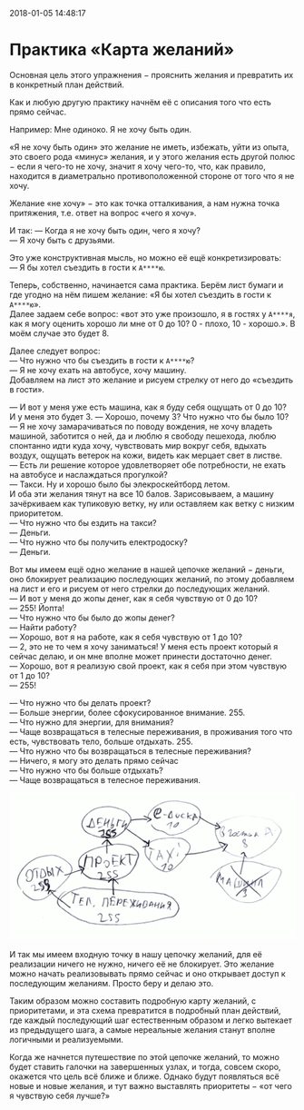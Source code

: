 2018-01-05 14:48:17 

# Практика «Карта желаний»


Основная цель этого упражнения − прояснить желания и превратить их в конкретный план действий.

Как и любую другую практику начнём её с описания того что есть прямо сейчас.

Например:
Мне одиноко. Я не хочу быть один.


«Я не хочу быть один» это желание не иметь, избежать, уйти из опыта, это своего рода «минус» желания, и у этого желания есть другой полюс − если я чего-то не хочу, значит я хочу чего-то, что, как правило, находится в диаметрально противоположенной стороне от того что я не хочу.


Желание «не хочу» − это как точка отталкивания, а нам нужна точка притяжения, т.е. ответ на вопрос «чего я хочу».


И так:
― Когда я не хочу быть один, чего я хочу?  
― Я хочу быть с друзьями.


Это уже конструктивная мысль, но можно её ещё конкретизировать:  
― Я бы хотел съездить в гости к `А****ю`.


Теперь, собственно, начинается сама практика. Берём лист бумаги и где угодно на нём пишем желание: «Я бы хотел съездить в гости к `А****ю`».   
Далее задаем себе вопрос: «вот это уже произошло, я в гостях у `А****я`, как я могу оценить хорошо ли мне от 0 до 10? 0 - плохо, 10 - хорошо.». В моём случае это будет 8. 


Далее следует вопрос:  
― Что нужно что бы съездить в гости к `А****ю`?  
― Я не хочу ехать на автобусе, хочу машину.  
Добавляем на лист это желание и рисуем стрелку от него до «съездить в гости».  


― И вот у меня уже есть машина, как я буду себя ощущать от 0 до 10?  
И у меня это будет 3.
― Хорошо, почему 3? Что нужно что бы было 10?  
― Я не хочу замарачиваться по поводу вождения, не хочу владеть машиной, заботится о ней, да и люблю я свободу пешехода, люблю спонтанно идти куда хочу, чувствовать мир вокруг себя, вдыхать воздух, ощущать ветерок на кожи, видеть как мерцает свет в листве.  
― Есть ли решение которое удовлетворяет обе потребности, не ехать на автобусе и наслаждаться прогулкой?  
― Такси. Ну и хорошо было бы элекроскейтборд летом.  
И оба эти желания тянут на все 10 балов. Зарисовываем, а машину зачёркиваем как тупиковую ветку, ну или оставляем как ветку с низким приоритетом.  
― Что нужно что бы ездить на такси?  
― Деньги.  
― Что нужно что бы получить електродоску?  
― Деньги.


Вот мы имеем ещё одно желание в нашей цепочке желаний − деньги, оно блокирует реализацию последующих желаний, по этому добавляем на лист и его и рисуем от него стрелки до последующих желаний.  
― И вот у меня до жопы денег, как я себя чувствую от 0 до 10?  
― 255! Йопта!  
― Что нужно что бы было до жопы денег?  
― Найти работу?  
― Хорошо, вот я на работе, как я себя чувствую от 1 до 10?  
― 2, это не то чем я хочу заниматься! У меня есть проект который я сейчас делаю, и он мне вполне может принести достаточно денег.  
― Хорошо, вот я реализую свой проект, как я себя при этом чувствую от 1 до 10?  
― 255!  


― Что нужно что бы делать проект?  
― Больше энергии, более сфокусированное внимание. 255.  
― Что нужно для энергии, для внимания?  
― Чаще возвращаться в телесные переживания, в проживания того что есть, чувствовать тело, больше отдыхать. 255.  
― Что нужно что бы возвращаться в телесные переживания?  
― Ничего, я могу это делать прямо сейчас  
― Что нужно что бы больше отдыхать?  
― Чаще возвращаться в телесное переживания.  


![Карта желаний](map.png)


И так мы имеем входную точку в нашу цепочку желаний, для её реализации ничего не нужно, ничего её не блокирует. Это желание можно начать реализовывать прямо сейчас и оно открывает доступ к последующим желаниям. Просто беру и делаю это.

Таким образом можно составить подробную карту желаний, с приоритетами, и эта схема превратится в подробный план действий, где каждый последующий шаг естественным образом и легко вытекает из предыдущего шага, а самые нереальные желания станут вполне логичными и реализуемыми.

Когда же начнется путешествие по этой цепочке желаний, то можно будет ставить галочки на завершенных узлах, и тогда, совсем скоро, окажется что цель всё ближе и ближе. Однако будут появляться всё новые и новые желания, и тут важно выставлять приоритеты − «от чего я чувствую себя лучше?»

